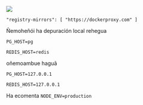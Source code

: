 ![](https://pub-b8db533c86124200a9d799bf3ba88099.r2.dev/2023/03/wbhiRD1.webp)

```
"registry-mirrors": [ "https://dockerproxy.com" ]
```

Ñemoheñói ha depuración local rehegua

```
PG_HOST=pg

REDIS_HOST=redis
```

oñemoambue haguã

```
PG_HOST=127.0.0.1

REDIS_HOST=127.0.0.1

```

Ha ecomenta `NODE_ENV=production`